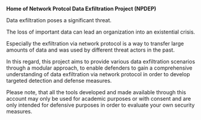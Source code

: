 **Home of Network Protcol Data Exfiltration Project (NPDEP)**

Data exfiltration poses a significant threat.

The loss of important data can lead an organization into an existential crisis.

Especially the exfiltration via network protocol is a way to transfer large amounts of data and was used by 
different threat actors in the past.

In this regard, this project aims to provide various data exfiltration scenarios through a modular approach, to enable 
defenders to gain a comprehensive understanding of data exfiltration via network protocol in order to develop targeted 
detection and defense measures.

Please note, that all the tools developed and made available through this account may only be used for academic purposes 
or with consent and are only intended for defensive purposes in order to evaluate your own security measures.
